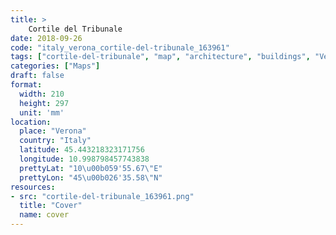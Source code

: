 ```yaml
---
title: > 
    Cortile del Tribunale
date: 2018-09-26
code: "italy_verona_cortile-del-tribunale_163961"
tags: ["cortile-del-tribunale", "map", "architecture", "buildings", "Verona", "Italy"]
categories: ["Maps"]
draft: false
format:
  width: 210
  height: 297
  unit: 'mm'
location:
  place: "Verona"
  country: "Italy"
  latitude: 45.443218323171756
  longitude: 10.998798457743838
  prettyLat: "10\u00b059'55.67\"E"
  prettyLon: "45\u00b026'35.58\"N"
resources:
- src: "cortile-del-tribunale_163961.png"
  title: "Cover"
  name: cover
---
```

